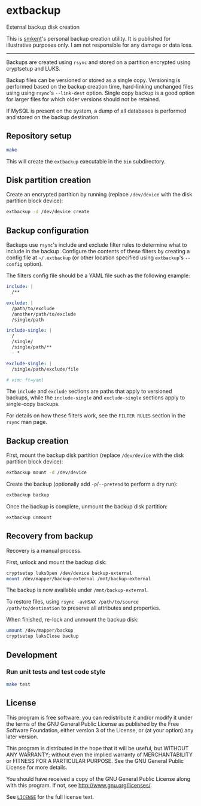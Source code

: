 # extbackup

External backup disk creation

This is [smkent][smkent]'s personal backup creation utility. It is published for
illustrative purposes only. I am not responsible for any damage or data loss.

---

Backups are created using `rsync` and stored on a partition encrypted using
cryptsetup and LUKS.

Backup files can be versioned or stored as a single copy. Versioning is
performed based on the backup creation time, hard-linking unchanged files using
using `rsync`'s `--link-dest` option. Single copy backup is a good option for
larger files for which older versions should not be retained.

If MySQL is present on the system, a dump of all databases is performed and
stored on the backup destination.

## Repository setup

```sh
make
```

This will create the `extbackup` executable in the `bin` subdirectory.

## Disk partition creation

Create an encrypted partition by running (replace `/dev/device` with the disk
partition block device):

```sh
extbackup -d /dev/device create
```

## Backup configuration

Backups use `rsync`'s include and exclude filter rules to determine what to
include in the backup. Configure the contents of these filters by creating a
config file at `~/.extbackup` (or other location specified using `extbackup`'s
`--config` option).

The filters config file should be a YAML file such as the following example:

```yaml
include: |
  /**

exclude: |
  /path/to/exclude
  /another/path/to/exclude
  /single/path

include-single: |
  /
  /single/
  /single/path/**
  - *

exclude-single: |
  /single/path/exclude/file

# vim: ft=yaml
```

The `include` and `exclude` sections are paths that apply to versioned backups,
while the `include-single` and `exclude-single` sections apply to single-copy
backups.

For details on how these filters work, see the `FILTER RULES` section in the
`rsync` man page.


## Backup creation

First, mount the backup disk partition (replace `/dev/device` with the disk
partition block device):

```sh
extbackup mount -d /dev/device
```

Create the backup (optionally add `-p`/`--pretend` to perform a dry run):
```sh
extbackup backup
```

Once the backup is complete, unmount the backup disk partition:

```sh
extbackup unmount
```

## Recovery from backup

Recovery is a manual process.

First, unlock and mount the backup disk:
```sh
cryptsetup luksOpen /dev/device backup-external
mount /dev/mapper/backup-external /mnt/backup-external
```

The backup is now available under `/mnt/backup-external`.

To restore files, using `rsync -avHSAX /path/to/source /path/to/destination` to
preserve all attributes and properties.

When finished, re-lock and unmount the backup disk:
```sh
umount /dev/mapper/backup
cryptsetup luksClose backup
```

## Development

### Run unit tests and test code style
```sh
make test
```

## License

This program is free software: you can redistribute it and/or modify
it under the terms of the GNU General Public License as published by
the Free Software Foundation, either version 3 of the License, or
(at your option) any later version.

This program is distributed in the hope that it will be useful,
but WITHOUT ANY WARRANTY; without even the implied warranty of
MERCHANTABILITY or FITNESS FOR A PARTICULAR PURPOSE.  See the
GNU General Public License for more details.

You should have received a copy of the GNU General Public License
along with this program.  If not, see <http://www.gnu.org/licenses/>.

See [`LICENSE`](/LICENSE) for the full license text.


[smkent]: https://github.com/smkent
